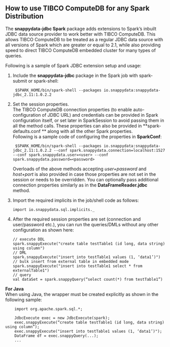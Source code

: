 ## How to use TIBCO ComputeDB for any Spark Distribution

The **snappydata-jdbc Spark** package adds extensions to Spark’s inbuilt JDBC data source provider to work better with TIBCO ComputeDB. This allows TIBCO ComputeDB to be treated as a regular JDBC data source with all versions of Spark which are greater or equal to 2.1, while also providing speed to direct TIBCO ComputeDB embedded cluster for many types of queries.

Following is a sample of Spark JDBC extension setup and usage: 

1. Include the **snappydata-jdbc** package in the Spark job with spark-submit or spark-shell:

		$SPARK_HOME/bin/spark-shell --packages io.snappydata:snappydata-jdbc_2.11:1.0.2.2
    
2. Set the session properties.</br>The TIBCO ComputeDB connection properties (to enable auto-configuration of JDBC URL) and credentials can be provided in Spark configuration itself, or set later in SparkSession to avoid passing them in all the method calls. These properties can also be provided in **spark-defaults.conf ** along with all the other Spark properties.</br> Following is a sample code of configuring the properties in **SparkConf**:

		$SPARK_HOME/bin/spark-shell --packages io.snappydata:snappydata-jdbc_2.11:1.0.2.2 --conf spark.snappydata.connection=localhost:1527 --conf spark.snappydata.user=<user> --conf spark.snappydata.password=<password>

	Overloads of the above methods accepting *user+password* and *host+port* is also provided in case those properties are not set in the session or needs to be overridden. You can optionally pass additional connection properties similarly as in the **DataFrameReader.jdbc** method.

4.	Import the required implicits in the job/shell code as follows:

		import io.snappydata.sql.implicits._

4.	After the required session properties are set (connection and user/password etc.), you can run the queries/DMLs without any other configuration as shown here:

        // execute DDL
        spark.snappyExecute("create table testTable1 (id long, data string) using column")
        // DML
        spark.snappyExecute("insert into testTable1 values (1, ‘data1’)")
        // bulk insert from external table in embedded mode
        spark.snappyExecute("insert into testTable1 select * from externalTable1")
        // query
        val dataSet = spark.snappyQuery(“select count(*) from testTable1”)

**For Java**</br>
	When using Java, the wrapper must be created explicitly as shown in the following sample:

        import org.apache.spark.sql.*;

        JdbcExecute exec = new JdbcExecute(spark);
        exec.snappyExecute(“create table testTable1 (id long, data string) using column”);
        exec.snappyExecute("insert into testTable1 values (1, ‘data1’)");
        DataFrame df = exec.snappyQuery(...);
        ...
